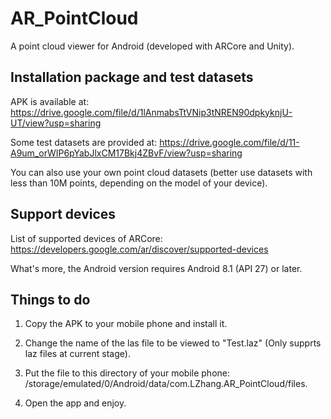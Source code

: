 # AR_PointCloud
A point cloud viewer for Android (developed with ARCore and Unity). 

## Installation package and test datasets
APK is available at: 
https://drive.google.com/file/d/1lAnmabsTtVNip3tNREN90dpkyknjU-UT/view?usp=sharing
         
Some test datasets are provided at:
https://drive.google.com/file/d/11-A9um_orWIP6pYabJlxCM17Bkj4ZBvF/view?usp=sharing

You can also use your own point cloud datasets (better use datasets with less than 10M points, depending on the model of your device).

## Support devices
List of supported devices of ARCore: https://developers.google.com/ar/discover/supported-devices

What's more, the Android version requires Android 8.1 (API 27) or later.

##  Things to do
1. Copy the APK to your mobile phone and install it.

2. Change the name of the las file to be viewed to "Test.laz" (Only supprts laz files at current stage).

3. Put the file to this directory of your mobile phone: /storage/emulated/0/Android/data/com.LZhang.AR_PointCloud/files.

4. Open the app and enjoy.
